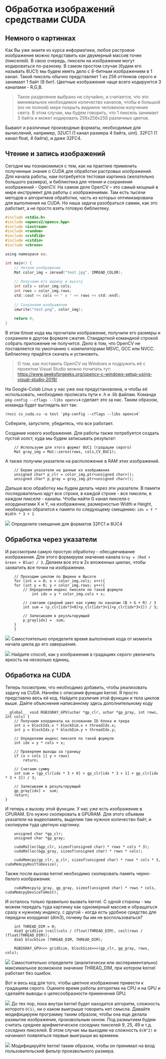 # Обработка изображений средствами CUDA

## Немного о картинках
Как Вы уже знаете из курса информатики, любое растровое изображение можно представить как двумерный массив точек (пикселей). В свою очередь, пиксели на изображении могут кодироваться по-разному. В самом простом случае (будем его называть 8UC1) мы будем иметь дело с 8-битным изображением в 1 канал. Такой пиксель обычно представляет 1 из 256 оттенков серого и занимает 1 байт (8 бит). Цветные изображения чаще всего кодируются 3 каналами - R,G,B. 

> Такое разделение выбрано не случайно, и считается, что это минимальное необходимое количество каналов, чтобы в большой (но не полной) мере покрыть видимое человеком излучение света. В этом случае, мы будем говорить, что 1 пиксель занимает 3 байта и может кодировать 256х256х256 различных цветов.

Бывают и различные производные форматы, необходимые для вычислений, например, 32UC1 (1 канал размера 4 байта, uint). 32FC1 (1 канал float, 4 байта), и даже 32FC4.

## Чтение и запись изображений
Сегодня мы познакомимся с тем, как на практике применить полученные знания о CUDA для обработки растровых изображений. Для начала работы, нам потребуется тестовая картинка (желательно большого размера), и библиотека для чтения и сохранения изображений - OpenCV. На самом деле OpenCV – это самый мощный в мире инструмент для работы с изображениями. Там есть тысячи методов и алгоритмов обработки, часть из которых оптимизирована для выполнения на CUDA. Но наша задача разобраться самим, как это работает, а не просто взять готовую библиотеку. 

``` C
#include <stdio.h>
#include <opencv2/opencv.hpp>
#include <iostream>
#include <random>
#include <cstdlib>
#include <cstdio>
#include <chrono>

using namespace cv;

int main() {
    // Читаем изображение
    Mat color_img = imread("test.jpg", IMREAD_COLOR);
	
    // Получаем его ширину и высоту
    int cols = color_img.cols;
    int rows = color_img.rows;	
    std::cout << cols << " x " << rows << std::endl;
	
    // Сохраняем изображение
    imwrite("test.png", color_img);
	
    return 0;
}
```

В этом блоке кода мы прочитали изображение, получили его размеры и сохранили в другом формате сжатия. Стандартной командной строкой собрать приложение не получится. Дело в том, что OpenCV не поставляется по умолчанию с компиляторами MSVC, GCC или NVCC. Библиотеку придётся скачать и установить. 

> О том, как поставить OpenCV на Windows и подружить её с проектом Visual Studio можно почитать тут: https://www.geeksforgeeks.org/opencv-c-windows-setup-using-visual-studio-2019/

На Google-Colab Linux у нас уже она предустановлена, и чтобы её использовать, необходимо прописать пути к .h и .lib файлам. Команда `pkg-config --cflags --libs opencv4` сделает это за нас.
Таким образом, команда будет выглядеть вот так:

``` !nvcc cv_cuda.cu -o test `pkg-config --cflags --libs opencv4` ```


Соберите, запустите, убедитесь, что все работает.

Создание нового изображения.
Для работы также потребуется создать пустой холст, куда мы будем записывать результат:
``` CUDA
    // Используем для этого формат 8UC1 (градации серого)
    Mat gray_img = Mat::zeros(rows, cols,CV_8UC1);
``` 
А также получим указатели на расположение в RAM этих изображений. 

``` CUDA
    // Берем указатели на данные из изображения
    unsigned char* p_clr = color_img.ptr<unsigned char>();
    unsigned char* p_gray = gray_img.ptr<unsigned char>();
```

Дальше всю обработку мы будем делать через эти указатели. В памяти последовательно идут все строки, в каждой строке - все пиксели, в каждом пикселе - каналы. Чтобы найти G канал пикселя с координатами X и Y, на изображении, размерностью Width и Height, необходимо обратится к памяти по следующему смещению: 
``` idx = Y * Width * 3 + 1 ```

![](https://img.shields.io/badge/Задание-brown) Определите смещение для форматов 32FC1 и 8UC4

## Обработка через указатели

И рассмотрим самую простую обработку - обесцвечивание изображения. Для этого формируем значение канала ``` Gray = (Red + Green + Blue) / 3 ```. Делаем все это в 2х вложенных циклах, чтобы захватить все точки на изображении.

``` CUDA
    // Проходим циклом по Ширине и Высоте
    for (int x = 0; x < color_img.cols; x++){
	for (int y = 0; y < color_img.rows; y++){
	    // Определяем индекс пикселя по такой формуле
     	    int idx = y * color_img.cols + x;
			
	    // считаем средний цвет как сумму по каналам (B + G + R) / 3
	    int sum = (p_clr[idx*3+0]+p_clr[idx*3+1]+p_clr[idx*3+2]) / 3;
			
	    // Записываем в реузльтирующий
	    p_gray[idx] =  sum;
	}
    }
```

![](https://img.shields.io/badge/Задание-brown) Самостоятельно определите время выполнения кода от момента начала цикла до его завершения. 

![](https://img.shields.io/badge/Задание-brown) Найдите способ, как у изображения в градациях серого увеличить яркость на несколько единиц.

## Обработка на CUDA

Теперь посмотрим, что необходимо добавить, чтобы реализовать задачу на CUDA. Начнём с описания функции kernel. Я просто представлю весь её код. Найдите различия этой функции и тела циклов выше. Дайте объяснения написанному здесь дополнительному коду

``` CUDA
__global__ void RGB2GRAY_GPU(uchar *gp_clr, uchar *gp_gray, int rows, int cols) {
    // Получаем координаты на основании ID блока и треда
    int x = blockIdx.x * blockDim.x + threadIdx.x;
    int y = blockIdx.y * blockDim.y + threadIdx.y;
	
    // Определяем индекс пикселя по такой формуле
    int idx = y * cols + x;
	
    // Проверяем выходы за границу
    if (x > cols || y > rows)
        return;
	
    // Считаем сумму
    int sum = (gp_clr[idx * 3 + 0] + gp_clr[idx * 3 + 1] + gp_clr[idx * 3 + 2]) / 3;
	
    // Записываем в результирующий
    gp_gray[idx] =  sum;
    return;
} 
```

И теперь к вызову этой функции. У нас уже есть изображение в CPURAM. Его нужно скопировать в GPURAM. Для этого объявим указатели на видеопамять, выделим там нужное количество байт, и скопируем туда цветную картинку. 

``` CUDA
    unsigned char *gp_clr;
    unsigned char *gp_gray;
	
    cudaMalloc(&gp_clr, sizeof(unsigned char) * rows * cols * 3);
    cudaMalloc(&gp_gray, sizeof(unsigned char) * rows * cols);
	
    cudaMemcpy(gp_clr, p_clr, sizeof(unsigned char) * rows * cols * 3, cudaMemcpyHostToDevice);
```

Также после вызова kernel необходимо скопировать память черно-белого изображения:

``` cuda
    cudaMemcpy(p_gray, gp_gray, sizeof(unsigned char) * rows * cols, cudaMemcpyDeviceToHost);
```

И осталось только правильно вызвать kernel. С одной стороны - мы можем передать туда картинку как одномерный массив и обращаться сразу к нужному индексу, с другой - когда есть удобное средство для передачи координат (dim3), почему бы им не воспользоваться?

``` CUDA
    int THREAD_DIM = 0;
    dim3 gridSize (ceil(cols / (float)THREAD_DIM), ceil(rows / (float)THREAD_DIM));
    dim3 blockSize (THREAD_DIM, THREAD_DIM);

    RGB2GRAY_GPU<<< gridSize, blockSize>>>(gp_clr, gp_gray, rows, cols);
```

![](https://img.shields.io/badge/Задание-brown) Самостоятельно определите (аналитически или экспериментально) максимальное возможное значение THREAD_DIM, при котором kernel работает без ошибок.

Вот и весь код для того, чтобы цветное изображение привести к градациям серого. Оцените время работы алгоритма на CPU и на GPU и сделайте выводы о целесообразности применения GPU.

![](https://img.shields.io/badge/Задание%20на%20самостоятельную%20работу-brown)
До тех пор, пока внутри kernel будет находится алгоритм, сложность которого ``` O(1) ```, ни о каком выигрыше говорить нет смысла. Давайте модифицируем программу таким образом, чтобы она еще делала размытие изображения, произвольным окном. Под размытием будем считать среднее арифметическое соседних пикселей 9, 25, 49 и т.д. соседних пикселей. В этом случае мы выходим на сложность ``` O(N^2) ``` и начинают появляться первые выигрыши во времени. 

![](https://img.shields.io/badge/Задание%20на%20самостоятельную%20работу-brown)
Модифицируйте kernel таким образом, чтобы он принимал на вход пользовательский фильтр произвольного размера.
